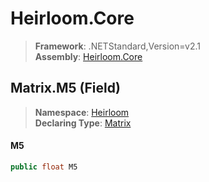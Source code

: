 # Heirloom.Core

> **Framework**: .NETStandard,Version=v2.1  
> **Assembly**: [Heirloom.Core][0]

## Matrix.M5 (Field)

> **Namespace**: [Heirloom][0]  
> **Declaring Type**: [Matrix][1]

#### M5

```cs
public float M5
```

[0]: ../../../Heirloom.Core.md
[1]: ../Matrix.md
